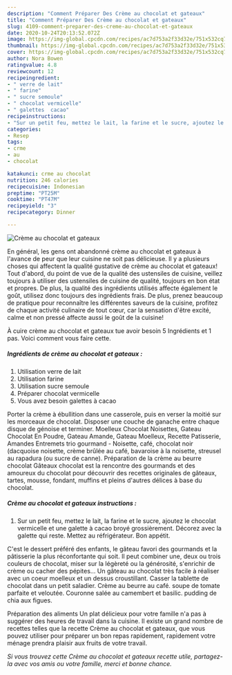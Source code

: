 ```yaml
---
description: "Comment Préparer Des Crème au chocolat et gateaux"
title: "Comment Préparer Des Crème au chocolat et gateaux"
slug: 4109-comment-preparer-des-creme-au-chocolat-et-gateaux
date: 2020-10-24T20:13:52.072Z
image: https://img-global.cpcdn.com/recipes/ac7d753a2f33d32e/751x532cq70/creme-au-chocolat-et-gateaux-photo-principale-de-la-recette.jpg
thumbnail: https://img-global.cpcdn.com/recipes/ac7d753a2f33d32e/751x532cq70/creme-au-chocolat-et-gateaux-photo-principale-de-la-recette.jpg
cover: https://img-global.cpcdn.com/recipes/ac7d753a2f33d32e/751x532cq70/creme-au-chocolat-et-gateaux-photo-principale-de-la-recette.jpg
author: Nora Bowen
ratingvalue: 4.8
reviewcount: 12
recipeingredient:
- " verre de lait"
- " farine"
- " sucre semoule"
- " chocolat vermicelle"
- " galettes  cacao"
recipeinstructions:
- "Sur un petit feu, mettez le lait, la farine et le sucre, ajoutez le chocolat vermicelle et une galette à cacao broyé grossièrement. Décorez avec la galette qui reste. Mettez au réfrigérateur. Bon appétit."
categories:
- Resep
tags:
- crme
- au
- chocolat

katakunci: crme au chocolat 
nutrition: 246 calories
recipecuisine: Indonesian
preptime: "PT25M"
cooktime: "PT47M"
recipeyield: "3"
recipecategory: Dinner

---
```



![Crème au chocolat et gateaux](https://img-global.cpcdn.com/recipes/ac7d753a2f33d32e/751x532cq70/creme-au-chocolat-et-gateaux-photo-principale-de-la-recette.jpg)

En général, les gens ont abandonné crème au chocolat et gateaux à l'avance de peur que leur cuisine ne soit pas délicieuse. Il y a plusieurs choses qui affectent la qualité gustative de crème au chocolat et gateaux! Tout d'abord, du point de vue de la qualité des ustensiles de cuisine, veillez toujours à utiliser des ustensiles de cuisine de qualité, toujours en bon état et propres. De plus, la qualité des ingrédients utilisés affecte également le goût, utilisez donc toujours des ingrédients frais. De plus, prenez beaucoup de pratique pour reconnaître les différentes saveurs de la cuisine, profitez de chaque activité culinaire de tout cœur, car la sensation d'être excité, calme et non pressé affecte aussi le goût de la cuisine!

<!--inarticleads1-->

À cuire crème au chocolat et gateaux tue avoir besoin 5 Ingrédients et 1 pas. Voici comment vous faire cette.

##### Ingrédients de crème au chocolat et gateaux :

1. Utilisation  verre de lait
1. Utilisation  farine
1. Utilisation  sucre semoule
1. Préparer  chocolat vermicelle
1. Vous avez besoin  galettes à cacao


Porter la crème à ébullition dans une casserole, puis en verser la moitié sur les morceaux de chocolat. Disposer une couche de ganache entre chaque disque de génoise et terminer. Moelleux Chocolat Noisettes, Gateau Chocolat En Poudre, Gateau Amande, Gateau Moelleux, Recette Patisserie, Amandes Entremets trio gourmand - Noisette, café, chocolat noir (dacquoise noisette, crème brûlée au café, bavaroise à la noisette, streusel au rapadura (ou sucre de canne). Préparation de la crème au beurre chocolat Gâteaux chocolat est la rencontre des gourmands et des amoureux du chocolat pour découvrir des recettes originales de gâteaux, tartes, mousse, fondant, muffins et pleins d&#39;autres délices à base du chocolat. 

<!--inarticleads2-->

##### Crème au chocolat et gateaux instructions :

1. Sur un petit feu, mettez le lait, la farine et le sucre, ajoutez le chocolat vermicelle et une galette à cacao broyé grossièrement. Décorez avec la galette qui reste. Mettez au réfrigérateur. Bon appétit.


C&#39;est le dessert préféré des enfants, le gâteau favori des gourmands et la pâtisserie la plus réconfortante qui soit. Il peut combiner une, deux ou trois couleurs de chocolat, miser sur la légèreté ou la générosité, s&#39;enrichir de crème ou cacher des pépites… Un gâteau au chocolat très facile à réaliser avec un coeur moelleux et un dessus croustillant. Casser la tablette de chocolat dans un petit saladier. Crème au beurre au café. soupe de tomate parfaite et veloutée. Couronne salée au camembert et basilic. pudding de chia aux figues. 

<!--inarticleads1-->

<p>
Préparation des aliments Un plat délicieux pour votre famille n'a pas à suggérer des heures de travail dans la cuisine. Il existe un grand nombre de recettes telles que la recette Crème au chocolat et gateaux, que vous pouvez utiliser pour préparer un bon repas rapidement, rapidement votre ménage prendra plaisir aux fruits de votre travail.
</p>

<p>
<i>Si vous trouvez cette Crème au chocolat et gateaux recette utile, partagez-la avec vos amis ou votre famille, merci et bonne chance.</i>
</p>
